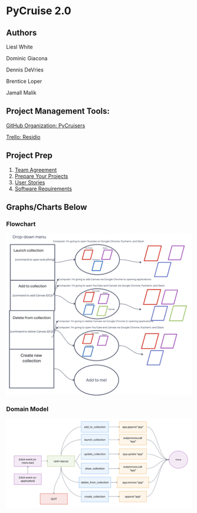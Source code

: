# PyCruise 2.0

## Authors

Liesl White  

Dominic Giacona  

Dennis DeVries  

Brentice Loper  

Jamall Malik  

## Project Management Tools:

[GitHub Organization: PyCruisers](https://github.com/Py-Cruisers)

[Trello: Residio](https://trello.com/b/wlGamE96/residio)

## Project Prep

1. [Team Agreement](project-preps/prep-1.md)
2. [Prepare Your Projects](project-preps/prep-2)
3. [User Stories](project-preps/prep-4)
4. [Software Requirements](project-preps/requirements.md)  

## Graphs/Charts Below

### Flowchart  

![Flowchart](project-prep/flowchart.png)

### Domain Model

![Domain Model](project-prep/domain.png)